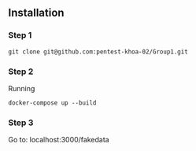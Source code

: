 
## Installation

### Step 1
```
git clone git@github.com:pentest-khoa-02/Group1.git
```

### Step 2
Running
```
docker-compose up --build
```

### Step 3
Go to: localhost:3000/fakedata


